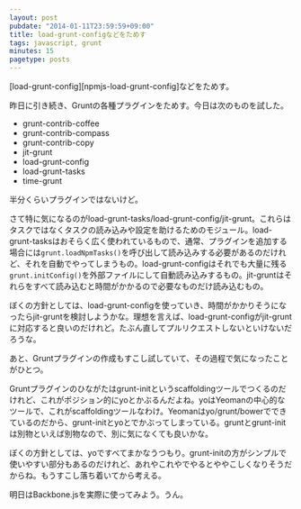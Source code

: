 ```yaml
---
layout: post
pubdate: "2014-01-11T23:59:59+09:00"
title: load-grunt-configなどをためす
tags: javascript, grunt
minutes: 15
pagetype: posts
---
```

[load-grunt-config][npmjs-load-grunt-config]などをためす。

昨日に引き続き、Gruntの各種プラグインをためす。今日は次のものを試した。

- grunt-contrib-coffee
- grunt-contrib-compass
- grunt-contrib-copy
- jit-grunt
- load-grunt-config
- load-grunt-tasks
- time-grunt

半分くらいプラグインではないけど。

さて特に気になるのがload-grunt-tasks/load-grunt-config/jit-grunt。これらはタスクではなくタスクの読み込みや設定を助けるためのモジュール。load-grunt-tasksはおそらく広く使われているもので、通常、プラグインを追加する場合には`grunt.loadNpmTasks()`を呼び出して読み込みする必要があるのだけれど、それを自動でやってしまうもの。load-grunt-configはそれでも大量に残る`grunt.initConfig()`を外部ファイルにして自動読み込みするもの。jit-gruntはそれらをすべて読み込むと時間がかかるので必要なものだけ読み込むもの。

ぼくの方針としては、load-grunt-configを使っていき、時間がかかりそうになったらjit-gruntを検討しようかな。理想を言えば、load-grunt-configがjit-gruntに対応すると良いのだけれど。たぶん直してプルリクエストしないといけないだろうな。

あと、Gruntプラグインの作成もすこし試していて、その過程で気になったことがひとつ。

Gruntプラグインのひながたはgrunt-initというscaffoldingツールでつくるのだけれど、これがポジション的にyoとかぶるんだよね。yoはYeomanの中心的なツールで、これがscaffoldingツールなわけ。Yeomanはyo/grunt/bowerでできているのだから、grunt-initとyoとでかぶってしまっている。gruntとgrunt-initは別物といえば別物なので、別に気になくても良いかな。

ぼくの方針としては、yoですべてまかなうつもり。grunt-initの方がシンプルで使いやすい部分もあるのだけれど、あれやこれやでやるとややこしくなりそうだからね。もうすこし落ち着いてから考える。

明日はBackbone.jsを実際に使ってみよう。うん。

[npmjs-load-grunt-tasks]: https://npmjs.org/package/load-grunt-config

